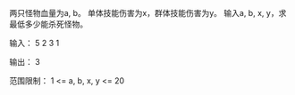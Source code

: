 两只怪物血量为a, b。
单体技能伤害为x，群体技能伤害为y。
输入a, b, x, y，求最低多少能杀死怪物。

输入：
5 2 3 1

输出：
3

范围限制：
1 <= a, b, x, y <= 20